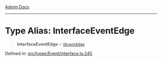 [Admin Docs](/)

***

# Type Alias: InterfaceEventEdge

> **InterfaceEventEdge** = [`IEventEdge`](../interfaces/IEventEdge.md)

Defined in: [src/types/Event/interface.ts:245](https://github.com/PalisadoesFoundation/talawa-admin/blob/main/src/types/Event/interface.ts#L245)
